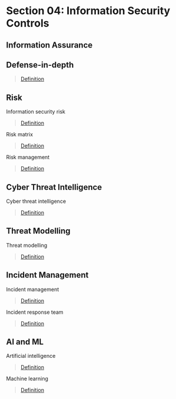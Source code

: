 # Section 04: Information Security Controls

## Information Assurance

## Defense-in-depth

> [Definition](../definitions/definitions_D.md#defense-in-depth)

## Risk
Information security risk

> [Definition](../definitions/definitions_I.md#information-security-risk)

Risk matrix

> [Definition](../definitions/definitions_R.md#risk-matrix)

Risk management

> [Definition](../definitions/definitions_R.md#risk-management)

## Cyber Threat Intelligence
Cyber threat intelligence

> [Definition](../definitions/definitions_C.md#cyber-threat-intelligence)

## Threat Modelling
Threat modelling

> [Definition](../definitions/definitions_T.md#threat-modelling)

## Incident Management
Incident management

> [Definition](../definitions/definitions_I.md#incident-management)

Incident response team

> [Definition](../definitions/definitions_I.md#incident-response-team)

## AI and ML
Artificial intelligence

> [Definition](../definitions/definitions_A.md#artificial-intelligence)

Machine learning

> [Definition](../definitions/definitions_M.md#machine-learning)
